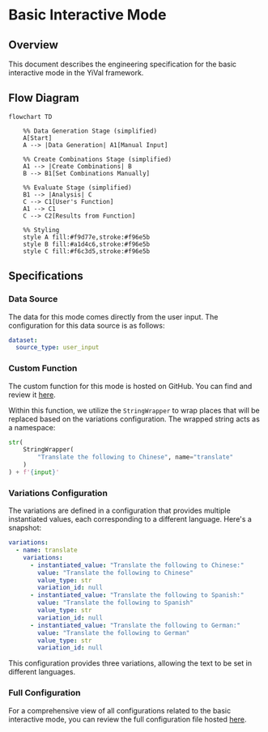 # Basic Interactive Mode

## Overview

This document describes the engineering specification
for the basic interactive mode in the YiVal framework.

## Flow Diagram

```mermaid
flowchart TD

    %% Data Generation Stage (simplified)
    A[Start]
    A --> |Data Generation| A1[Manual Input]

    %% Create Combinations Stage (simplified)
    A1 --> |Create Combinations| B
    B --> B1[Set Combinations Manually]

    %% Evaluate Stage (simplified)
    B1 --> |Analysis| C
    C --> C1[User's Function]
    A1 --> C1
    C --> C2[Results from Function]

    %% Styling
    style A fill:#f9d77e,stroke:#f96e5b
    style B fill:#a1d4c6,stroke:#f96e5b
    style C fill:#f6c3d5,stroke:#f96e5b

```

## Specifications

### Data Source

The data for this mode comes directly from the user input.
The configuration for this data source is as follows:

```yaml
dataset:
  source_type: user_input
```

### Custom Function

The custom function for this mode is hosted on GitHub.
You can find and review it [here](https://github.com/YiVal/YiVal/blob/master/src/yival/demo/translation.py).

Within this function, we utilize the `StringWrapper` to wrap places
that will be replaced based on the variations configuration.
The wrapped string acts as a namespace:

```python
str(
    StringWrapper(
        "Translate the following to Chinese", name="translate"
    )
) + f'{input}'
```

### Variations Configuration

The variations are defined in a configuration
that provides multiple instantiated values,
each corresponding to a different language.
Here's a snapshot:

```yaml
variations:
  - name: translate
    variations:
      - instantiated_value: "Translate the following to Chinese:"
        value: "Translate the following to Chinese"
        value_type: str
        variation_id: null
      - instantiated_value: "Translate the following to Spanish:"
        value: "Translate the following to Spanish"
        value_type: str
        variation_id: null
      - instantiated_value: "Translate the following to German:"
        value: "Translate the following to German"
        value_type: str
        variation_id: null
```

This configuration provides three variations,
allowing the text to be set in different languages.

### Full Configuration

For a comprehensive view of all configurations related to the basic interactive mode,
you can review the full configuration file hosted [here](https://github.com/YiVal/YiVal/blob/master/src/yival/demo/configs/basic_interactive_config.yml).
